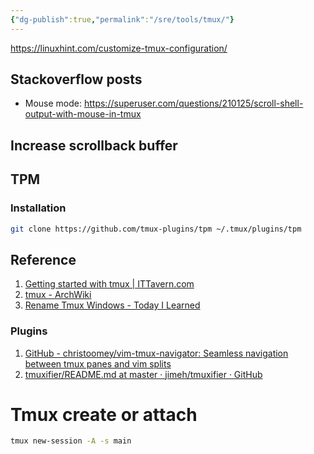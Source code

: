 ```yaml
---
{"dg-publish":true,"permalink":"/sre/tools/tmux/"}
---
```



https://linuxhint.com/customize-tmux-configuration/

## Stackoverflow posts

- Mouse mode: https://superuser.com/questions/210125/scroll-shell-output-with-mouse-in-tmux


## Increase scrollback buffer


## TPM

### Installation

```bash
git clone https://github.com/tmux-plugins/tpm ~/.tmux/plugins/tpm
```

## Reference

1. [Getting started with tmux | ITTavern.com](https://ittavern.com/getting-started-with-tmux/)
2. [tmux - ArchWiki](https://wiki.archlinux.org/title/tmux)
3. [Rename Tmux Windows - Today I Learned](https://til.hashrocket.com/posts/18b63da9d2-rename-tmux-windows)
### Plugins

1. [GitHub - christoomey/vim-tmux-navigator: Seamless navigation between tmux panes and vim splits](https://github.com/christoomey/vim-tmux-navigator#restoring-clear-screen-key-binding)
2. [tmuxifier/README.md at master · jimeh/tmuxifier · GitHub](https://github.com/jimeh/tmuxifier/blob/master/README.md)


# Tmux create or attach

```bash
tmux new-session -A -s main
```
